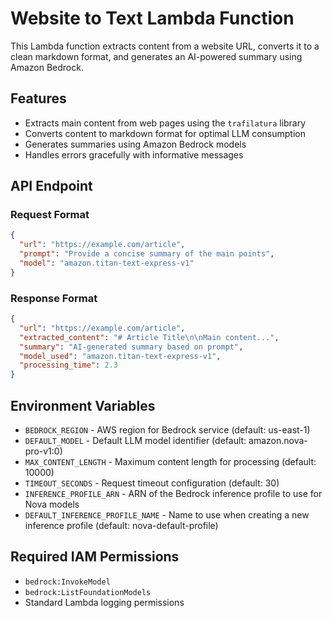 # Website to Text Lambda Function

This Lambda function extracts content from a website URL, converts it to a clean markdown format, and generates an AI-powered summary using Amazon Bedrock.

## Features

- Extracts main content from web pages using the `trafilatura` library
- Converts content to markdown format for optimal LLM consumption
- Generates summaries using Amazon Bedrock models
- Handles errors gracefully with informative messages

## API Endpoint

### Request Format

```json
{
  "url": "https://example.com/article",
  "prompt": "Provide a concise summary of the main points",
  "model": "amazon.titan-text-express-v1"
}
```

### Response Format

```json
{
  "url": "https://example.com/article",
  "extracted_content": "# Article Title\n\nMain content...",
  "summary": "AI-generated summary based on prompt",
  "model_used": "amazon.titan-text-express-v1",
  "processing_time": 2.3
}
```

## Environment Variables

- `BEDROCK_REGION` - AWS region for Bedrock service (default: us-east-1)
- `DEFAULT_MODEL` - Default LLM model identifier (default: amazon.nova-pro-v1:0)
- `MAX_CONTENT_LENGTH` - Maximum content length for processing (default: 10000)
- `TIMEOUT_SECONDS` - Request timeout configuration (default: 30)
- `INFERENCE_PROFILE_ARN` - ARN of the Bedrock inference profile to use for Nova models
- `DEFAULT_INFERENCE_PROFILE_NAME` - Name to use when creating a new inference profile (default: nova-default-profile)

## Required IAM Permissions

- `bedrock:InvokeModel`
- `bedrock:ListFoundationModels`
- Standard Lambda logging permissions